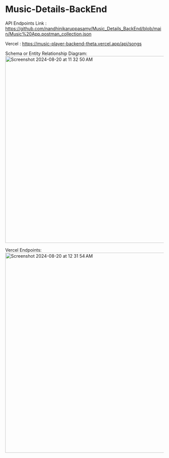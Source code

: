 # Music-Details-BackEnd

API Endpoints Link : https://github.com/nandhinikaruppasamy/Music_Details_BackEnd/blob/main/Music%20App.postman_collection.json

Vercel : https://music-player-backend-theta.vercel.app/api/songs

Schema or Entity Relationship Diagram:
<img width="594" alt="Screenshot 2024-08-20 at 11 32 50 AM" src="https://github.com/user-attachments/assets/89480105-465d-46ab-8300-f4f898b3991a">


Vercel Endpoints:
<img width="636" alt="Screenshot 2024-08-20 at 12 31 54 AM" src="https://github.com/user-attachments/assets/cf72ef18-38d9-478c-a8a4-86fbffa90e5e">

